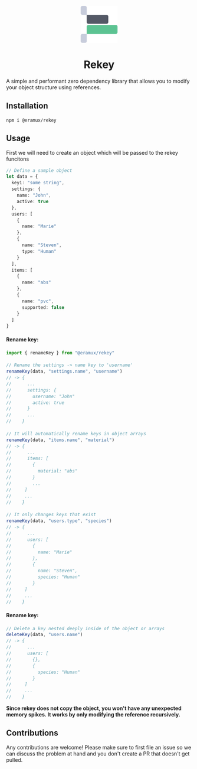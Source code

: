 <p align="center"><img width="100" src="https://raw.githubusercontent.com/eramux/rekey/master/resources/logo.png" alt="Vue logo"></p>


<h1 align="center">Rekey</h1>
A simple and performant zero dependency library that allows you to modify your object structure using references.

## Installation

``` shell
npm i @eramux/rekey
```

## Usage

First we will need to create an object which will be passed to the rekey funcitons

``` ts
// Define a sample object
let data = {
  key1: "some string",
  settings: {
    name: "John",
    active: true
  },
  users: [
    {
      name: "Marie"
    },
    {
      name: "Steven",
      type: "Human"
    }
  ],
  items: [
    {
      name: "abs"
    },
    {
      name: "pvc",
      supported: false
    }
  ]
}
```
#### Rename key:
``` ts
import { renameKey } from "@eramux/rekey"

// Rename the settings -> name key to 'username'
renameKey(data, "settings.name", "username")
// -> {
//      ...
//      settings: {
//        username: "John"
//        active: true
//      }
//      ...
//    }

// It will automatically rename keys in object arrays
renameKey(data, "items.name", "material")
// -> {
//      ...
//      items: [
//        {
//          material: "abs"
//        }
//        ...
//     ]
//     ...
//    }

// It only changes keys that exist
renameKey(data, "users.type", "species")
// -> {
//      ...
//      users: [
//        {
//          name: "Marie"
//        },
//        {
//          name: "Steven",
//          species: "Human"
//        }
//     ]
//     ...
//    }
```
#### Rename key:
``` ts
// Delete a key nested deeply inside of the object or arrays
deleteKey(data, "users.name")
// -> {
//      ...
//      users: [
//        {},
//        {
//          species: "Human"
//        }
//     ]
//     ...
//    }
```


__Since rekey does not copy the object, you won't have any unexpected memory spikes. It works by only modifying the reference recursively.__


## Contributions

Any contributions are welcome! Please make sure to first file an issue so we can discuss the problem at hand and you don't create a PR that doesn't get pulled.
